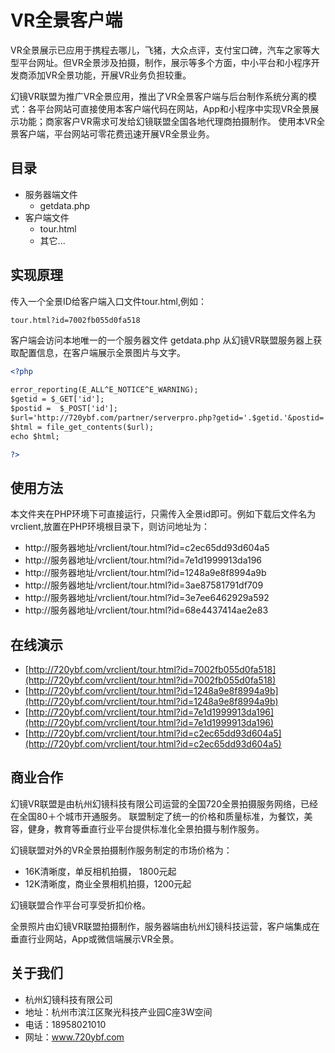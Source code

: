 # VR全景客户端

VR全景展示已应用于携程去哪儿，飞猪，大众点评，支付宝口碑，汽车之家等大型平台网址。但VR全景涉及拍摄，制作，展示等多个方面，中小平台和小程序开发商添加VR全景功能，开展VR业务负担较重。

幻镜VR联盟为推广VR全景应用，推出了VR全景客户端与后台制作系统分离的模式：各平台网站可直接使用本客户端代码在网站，App和小程序中实现VR全景展示功能；商家客户VR需求可发给幻镜联盟全国各地代理商拍摄制作。
使用本VR全景客户端，平台网站可零花费迅速开展VR全景业务。

## 目录

* 服务器端文件
  * getdata.php
* 客户端文件
  * tour.html
  * 其它...

## 实现原理

传入一个全景ID给客户端入口文件tour.html,例如：
```xml
tour.html?id=7002fb055d0fa518
```

客户端会访问本地唯一的一个服务器文件 getdata.php 从幻镜VR联盟服务器上获取配置信息，在客户端展示全景图片与文字。


```xml
<?php

error_reporting(E_ALL^E_NOTICE^E_WARNING);
$getid = $_GET['id'];
$postid =  $_POST['id'];
$url='http://720ybf.com/partner/serverpro.php?getid='.$getid.'&postid='.$postid;
$html = file_get_contents($url);
echo $html;

?>
```

## 使用方法

本文件夹在PHP环境下可直接运行，只需传入全景id即可。例如下载后文件名为vrclient,放置在PHP环境根目录下，则访问地址为：

  - http://服务器地址/vrclient/tour.html?id=c2ec65dd93d604a5
  - http://服务器地址/vrclient/tour.html?id=7e1d1999913da196
  - http://服务器地址/vrclient/tour.html?id=1248a9e8f8994a9b
  - http://服务器地址/vrclient/tour.html?id=3ae87581791df709
  - http://服务器地址/vrclient/tour.html?id=3e7ee6462929a592
  - http://服务器地址/vrclient/tour.html?id=68e4437414ae2e83


## 在线演示

* [http://720ybf.com/vrclient/tour.html?id=7002fb055d0fa518](http://720ybf.com/vrclient/tour.html?id=7002fb055d0fa518)
* [http://720ybf.com/vrclient/tour.html?id=1248a9e8f8994a9b](http://720ybf.com/vrclient/tour.html?id=1248a9e8f8994a9b)
* [http://720ybf.com/vrclient/tour.html?id=7e1d1999913da196](http://720ybf.com/vrclient/tour.html?id=7e1d1999913da196)
* [http://720ybf.com/vrclient/tour.html?id=c2ec65dd93d604a5](http://720ybf.com/vrclient/tour.html?id=c2ec65dd93d604a5)



## 商业合作

幻镜VR联盟是由杭州幻镜科技有限公司运营的全国720全景拍摄服务网络，已经在全国80＋个城市开通服务。
联盟制定了统一的价格和质量标准，为餐饮，美容，健身，教育等垂直行业平台提供标准化全景拍摄与制作服务。

幻镜联盟对外的VR全景拍摄制作服务制定的市场价格为：
  - 16K清晰度，单反相机拍摄， 1800元起
  - 12K清晰度，商业全景相机拍摄，1200元起
  
幻镜联盟合作平台可享受折扣价格。

全景照片由幻镜VR联盟拍摄制作，服务器端由杭州幻镜科技运营，客户端集成在垂直行业网站，App或微信端展示VR全景。

## 关于我们

  - 杭州幻镜科技有限公司
  - 地址：杭州市滨江区聚光科技产业园C座3W空间
  - 电话：18958021010
  - 网址：www.720ybf.com
